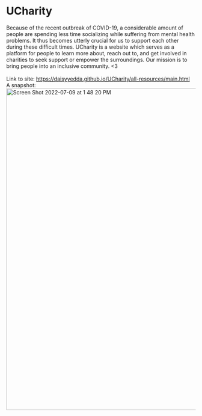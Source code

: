 # UCharity
Because of the recent outbreak of COVID-19, a considerable amount of people are spending less time socializing while suffering from mental health problems. It thus becomes utterly crucial for us to support each other during these difficult times. UCharity is a website which serves as a platform for people to learn more about, reach out to, and get involved in charities to seek support or empower the surroundings. Our mission is to bring people into an inclusive community. <3
<br />
<br />
Link to site: https://daisyyedda.github.io/UCharity/all-resources/main.html <br />
A snapshot: <br />
<img width="856" alt="Screen Shot 2022-07-09 at 1 48 20 PM" src="https://user-images.githubusercontent.com/65566095/178117217-b94380d9-2f5a-492a-94c8-4e900ea67d39.png">
